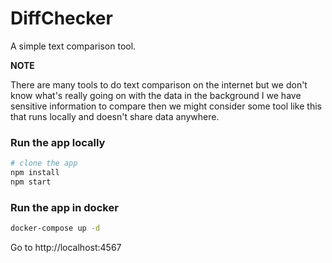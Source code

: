 # DiffChecker 

A simple text comparison tool.

**NOTE**

There are many tools to do text comparison on the internet but we don't know what's really going on with the data in the background
I we have sensitive information to compare then we might consider some tool like this that runs locally and doesn't share data anywhere.



### Run the app locally
```bash
# clone the app
npm install
npm start
```


### Run the app in docker
```bash
docker-compose up -d
```
Go to http://localhost:4567
